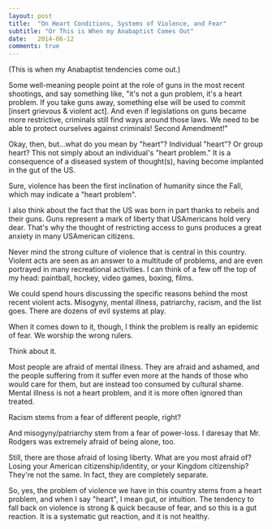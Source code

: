 ```yaml
---
layout: post
title:  "On Heart Conditions, Systems of Violence, and Fear"
subtitle: "Or This is When my Anabaptist Comes Out"
date:   2014-06-12
comments: true
---
```


(This is when my Anabaptist tendencies come out.)

Some well-meaning people point at the role of guns in the most recent shootings, and say something like, "it's not a gun problem, it's a heart problem. If you take guns away, something else will be used to commit [insert grievous & violent act]. And even if legislations on guns became more restrictive, criminals still find ways around those laws. We need to be able to protect ourselves against criminals! Second Amendment!"

Okay, then, but...what do you mean by "heart"? Individual "heart"? Or group heart? This not simply about an individual's "heart problem." It is a consequence of a diseased system of thought(s), having become implanted in the gut of the US.

Sure, violence has been the first inclination of humanity since the Fall, which may indicate a "heart problem".

I also think about the fact that the US was born in part thanks to rebels and their guns. Guns represent a mark of liberty that USAmericans hold very dear. That's why the thought of restricting access to guns produces a great anxiety in many USAmerican citizens.

Never mind the strong culture of violence that is central in this country. Violent acts are seen as an answer to a multitude of problems, and are even portrayed in many recreational activities. I can think of a few off the top of my head: paintball, hockey, video games, boxing, films.

We could spend hours discussing the specific reasons behind the most recent violent acts. Misogyny, mental illness, patriarchy, racism, and the list goes. There are dozens of evil systems at play.

When it comes down to it, though, I think the problem is really an epidemic of fear. We worship the wrong rulers.

Think about it.

Most people are afraid of mental illness. They are afraid and ashamed, and the people suffering from it suffer even more at the hands of those who would care for them, but are instead too consumed by cultural shame. Mental illness is not a heart problem, and it is more often ignored than treated.

Racism stems from a fear of different people, right?

And misogyny/patriarchy stem from a fear of power-loss. I daresay that Mr. Rodgers was extremely afraid of being alone, too.

Still, there are those afraid of losing liberty. What are you most afraid of? Losing your American citizenship/identity, or your Kingdom citizenship? They're not the same. In fact, they are completely separate.

So, yes, the problem of violence we have in this country stems from a heart problem, and when I say "heart", I mean gut, or intuition. The tendency to fall back on violence is strong & quick because of fear, and so this is a gut reaction. It is a systematic gut reaction, and it is not healthy.
